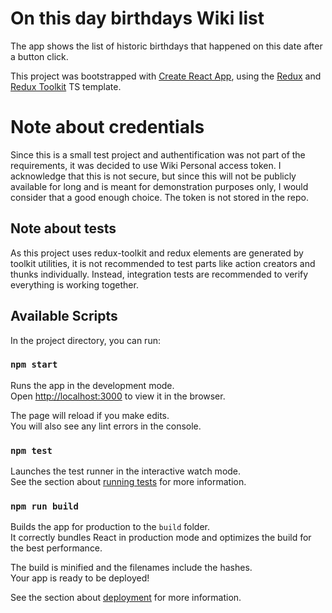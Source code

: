 # On this day birthdays Wiki list

The app shows the list of historic birthdays that happened on this date after a button click.

This project was bootstrapped with [Create React App](https://github.com/facebook/create-react-app), using the [Redux](https://redux.js.org/) and [Redux Toolkit](https://redux-toolkit.js.org/) TS template.

# Note about credentials

Since this is a small test project and authentification was not part of the requirements, it was decided to use Wiki Personal access token. I acknowledge that this is not secure, but since this will not be publicly available for long and is meant for demonstration purposes only, I would consider that a good enough choice. The token is not stored in the repo.

## Note about tests

As this project uses redux-toolkit and redux elements are generated by toolkit utilities, it is not recommended to test parts like action creators and thunks individually. Instead, integration tests are recommended to verify everything is working together.

## Available Scripts

In the project directory, you can run:

### `npm start`

Runs the app in the development mode.\
Open [http://localhost:3000](http://localhost:3000) to view it in the browser.

The page will reload if you make edits.\
You will also see any lint errors in the console.

### `npm test`

Launches the test runner in the interactive watch mode.\
See the section about [running tests](https://facebook.github.io/create-react-app/docs/running-tests) for more information.

### `npm run build`

Builds the app for production to the `build` folder.\
It correctly bundles React in production mode and optimizes the build for the best performance.

The build is minified and the filenames include the hashes.\
Your app is ready to be deployed!

See the section about [deployment](https://facebook.github.io/create-react-app/docs/deployment) for more information.
